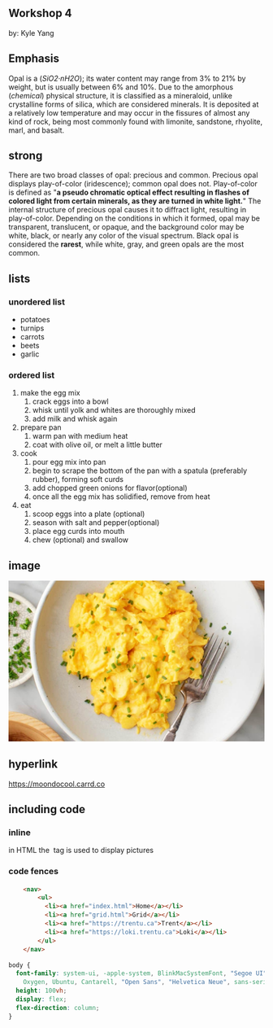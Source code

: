 ## Workshop 4

by: Kyle Yang

## Emphasis

Opal is a (_SiO2·nH2O_); its water content may range from 3% to 21% by weight, but is usually between 6% and 10%. Due to the amorphous (_chemical_) physical structure, it is classified as a mineraloid, unlike crystalline forms of silica, which are considered minerals. It is deposited at a relatively low temperature and may occur in the fissures of almost any kind of rock, being most commonly found with limonite, sandstone, rhyolite, marl, and basalt.

## strong

There are two broad classes of opal: precious and common. Precious opal displays play-of-color (iridescence); common opal does not. Play-of-color is defined as "**a pseudo chromatic optical effect resulting in flashes of colored light from certain minerals, as they are turned in white light.**" The internal structure of precious opal causes it to diffract light, resulting in play-of-color. Depending on the conditions in which it formed, opal may be transparent, translucent, or opaque, and the background color may be white, black, or nearly any color of the visual spectrum. Black opal is considered the **rarest**, while white, gray, and green opals are the most common.

## lists

### unordered list

- potatoes
- turnips
- carrots
- beets
- garlic

### ordered list

1. make the egg mix
    1. crack eggs into a bowl
    2. whisk until yolk and whites are thoroughly mixed
    3. add milk and whisk again
2. prepare pan
    1. warm pan with medium heat
    2. coat with olive oil, or melt a little butter
3. cook
    1. pour egg mix into pan
    2. begin to scrape the bottom of the pan with a spatula (preferably rubber), forming soft curds
    3. add chopped green onions for flavor(optional)
    4. once all the egg mix has solidified, remove from heat
4. eat
    1. scoop eggs into a plate (optional)
    2. season with salt and pepper(optional)
    3. place egg curds into mouth
    4. chew (optional) and swallow

## image

!["scrambled eggs. yum!"](./img/scrambled-eggs-1024x641.jpg)

## hyperlink
<https://moondocool.carrd.co>

## including code

### inline

in HTML the <img> tag is used to display pictures

### code fences

```html
    <nav>
        <ul>
          <li><a href="index.html">Home</a></li>
          <li><a href="grid.html">Grid</a></li>
          <li><a href="https://trentu.ca">Trent</a></li>
          <li><a href="https://loki.trentu.ca">Loki</a></li>
        </ul>
    </nav>
```

```css
body {
  font-family: system-ui, -apple-system, BlinkMacSystemFont, "Segoe UI", Roboto,
    Oxygen, Ubuntu, Cantarell, "Open Sans", "Helvetica Neue", sans-serif;
  height: 100vh;
  display: flex;
  flex-direction: column;
}
```
